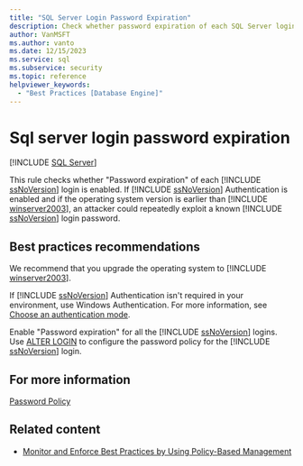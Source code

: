 ```yaml
---
title: "SQL Server Login Password Expiration"
description: Check whether password expiration of each SQL Server login is enabled to help counter a possible attack in SQL Server.
author: VanMSFT
ms.author: vanto
ms.date: 12/15/2023
ms.service: sql
ms.subservice: security
ms.topic: reference
helpviewer_keywords:
  - "Best Practices [Database Engine]"
---
```

# Sql server login password expiration

[!INCLUDE [SQL Server](../../includes/applies-to-version/sqlserver.md)]

This rule checks whether "Password expiration" of each [!INCLUDE [ssNoVersion](../../includes/ssnoversion-md.md)] login is enabled. If [!INCLUDE [ssNoVersion](../../includes/ssnoversion-md.md)] Authentication is enabled and if the operating system version is earlier than [!INCLUDE [winserver2003](../../includes/winserver2003-md.md)], an attacker could repeatedly exploit a known [!INCLUDE [ssNoVersion](../../includes/ssnoversion-md.md)] login password.

## Best practices recommendations

We recommend that you upgrade the operating system to [!INCLUDE [winserver2003](../../includes/winserver2003-md.md)].

If [!INCLUDE [ssNoVersion](../../includes/ssnoversion-md.md)] Authentication isn't required in your environment, use Windows Authentication. For more information, see [Choose an authentication mode](../security/choose-an-authentication-mode.md).

Enable "Password expiration" for all the [!INCLUDE [ssNoVersion](../../includes/ssnoversion-md.md)] logins. Use [ALTER LOGIN](../../t-sql/statements/alter-login-transact-sql.md) to configure the password policy for the [!INCLUDE [ssNoVersion](../../includes/ssnoversion-md.md)] login.

## For more information

[Password Policy](../security/password-policy.md)

## Related content

- [Monitor and Enforce Best Practices by Using Policy-Based Management](monitor-and-enforce-best-practices-by-using-policy-based-management.md)
